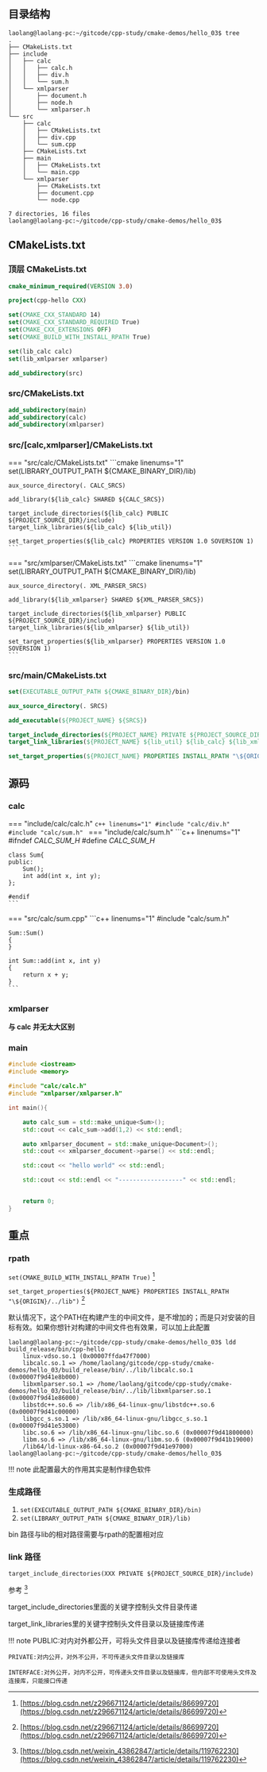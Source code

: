 ## 目录结构
```shell
laolang@laolang-pc:~/gitcode/cpp-study/cmake-demos/hello_03$ tree
.
├── CMakeLists.txt
├── include
│   ├── calc
│   │   ├── calc.h
│   │   ├── div.h
│   │   └── sum.h
│   └── xmlparser
│       ├── document.h
│       ├── node.h
│       └── xmlparser.h
└── src
    ├── calc
    │   ├── CMakeLists.txt
    │   ├── div.cpp
    │   └── sum.cpp
    ├── CMakeLists.txt
    ├── main
    │   ├── CMakeLists.txt
    │   └── main.cpp
    └── xmlparser
        ├── CMakeLists.txt
        ├── document.cpp
        └── node.cpp

7 directories, 16 files
laolang@laolang-pc:~/gitcode/cpp-study/cmake-demos/hello_03$ 
```

## CMakeLists.txt
### 顶层 CMakeLists.txt
```cmake linenums="1"
cmake_minimum_required(VERSION 3.0)

project(cpp-hello CXX)

set(CMAKE_CXX_STANDARD 14)
set(CMAKE_CXX_STANDARD_REQUIRED True)
set(CMAKE_CXX_EXTENSIONS OFF)
set(CMAKE_BUILD_WITH_INSTALL_RPATH True)

set(lib_calc calc)
set(lib_xmlparser xmlparser)

add_subdirectory(src)
```
### src/CMakeLists.txt
```cmake linenums="1"
add_subdirectory(main)
add_subdirectory(calc)
add_subdirectory(xmlparser)
```

### src/[calc,xmlparser]/CMakeLists.txt
=== "src/calc/CMakeLists.txt"
    ```cmake linenums="1"
    set(LIBRARY_OUTPUT_PATH ${CMAKE_BINARY_DIR}/lib)

    aux_source_directory(. CALC_SRCS)

    add_library(${lib_calc} SHARED ${CALC_SRCS})

    target_include_directories(${lib_calc} PUBLIC ${PROJECT_SOURCE_DIR}/include)
    target_link_libraries(${lib_calc} ${lib_util})

    set_target_properties(${lib_calc} PROPERTIES VERSION 1.0 SOVERSION 1)
    ```
=== "src/xmlparser/CMakeLists.txt"
    ```cmake linenums="1"
    set(LIBRARY_OUTPUT_PATH ${CMAKE_BINARY_DIR}/lib)

    aux_source_directory(. XML_PARSER_SRCS)

    add_library(${lib_xmlparser} SHARED ${XML_PARSER_SRCS})

    target_include_directories(${lib_xmlparser} PUBLIC ${PROJECT_SOURCE_DIR}/include)
    target_link_libraries(${lib_xmlparser} ${lib_util})

    set_target_properties(${lib_xmlparser} PROPERTIES VERSION 1.0 SOVERSION 1)
    ```

### src/main/CMakeLists.txt
```cmake linenums="1"
set(EXECUTABLE_OUTPUT_PATH ${CMAKE_BINARY_DIR}/bin)

aux_source_directory(. SRCS)

add_executable(${PROJECT_NAME} ${SRCS})

target_include_directories(${PROJECT_NAME} PRIVATE ${PROJECT_SOURCE_DIR}/include)
target_link_libraries(${PROJECT_NAME} ${lib_util} ${lib_calc} ${lib_xmlparser})

set_target_properties(${PROJECT_NAME} PROPERTIES INSTALL_RPATH "\${ORIGIN}/../lib")
```

## 源码

### calc
=== "include/calc/calc.h"
    ```c++ linenums="1"
    #include "calc/div.h"
    #include "calc/sum.h"
    ```
=== "include/calc/sum.h"
    ```c++ linenums="1"
    #ifndef _CALC_SUM_H_
    #define _CALC_SUM_H_

    class Sum{
    public:
        Sum();
        int add(int x, int y);
    };

    #endif
    ```
=== "src/calc/sum.cpp"
    ```c++ linenums="1"
    #include "calc/sum.h"

    Sum::Sum()
    {
    }

    int Sum::add(int x, int y)
    {
        return x + y;
    }
    ```

### xmlparser

**与 calc 并无太大区别**

### main
```c++ linenums="1"
#include <iostream>
#include <memory>

#include "calc/calc.h"
#include "xmlparser/xmlparser.h"

int main(){

    auto calc_sum = std::make_unique<Sum>();
    std::cout << calc_sum->add(1,2) << std::endl;

    auto xmlparser_document = std::make_unique<Document>();
    std::cout << xmlparser_document->parse() << std::endl;

    std::cout << "hello world" << std::endl;

    std::cout << std::endl << "------------------" << std::endl;


    return 0;
}
```

## 重点

### rpath
`set(CMAKE_BUILD_WITH_INSTALL_RPATH True)` [^1]

`set_target_properties(${PROJECT_NAME} PROPERTIES INSTALL_RPATH "\${ORIGIN}/../lib")` [^1]

默认情况下，这个PATH在构建产生的中间文件，是不增加的；而是只对安装的目标有效。如果你想针对构建的中间文件也有效果，可以加上此配置

```shell
laolang@laolang-pc:~/gitcode/cpp-study/cmake-demos/hello_03$ ldd build_release/bin/cpp-hello 
	linux-vdso.so.1 (0x00007ffda47f7000)
	libcalc.so.1 => /home/laolang/gitcode/cpp-study/cmake-demos/hello_03/build_release/bin/../lib/libcalc.so.1 (0x00007f9d41e8b000)
	libxmlparser.so.1 => /home/laolang/gitcode/cpp-study/cmake-demos/hello_03/build_release/bin/../lib/libxmlparser.so.1 (0x00007f9d41e86000)
	libstdc++.so.6 => /lib/x86_64-linux-gnu/libstdc++.so.6 (0x00007f9d41c00000)
	libgcc_s.so.1 => /lib/x86_64-linux-gnu/libgcc_s.so.1 (0x00007f9d41e53000)
	libc.so.6 => /lib/x86_64-linux-gnu/libc.so.6 (0x00007f9d41800000)
	libm.so.6 => /lib/x86_64-linux-gnu/libm.so.6 (0x00007f9d41b19000)
	/lib64/ld-linux-x86-64.so.2 (0x00007f9d41e97000)
laolang@laolang-pc:~/gitcode/cpp-study/cmake-demos/hello_03$ 
```

!!! note 
    此配置最大的作用其实是制作绿色软件

### 生成路径
1. `set(EXECUTABLE_OUTPUT_PATH ${CMAKE_BINARY_DIR}/bin)`
2. `set(LIBRARY_OUTPUT_PATH ${CMAKE_BINARY_DIR}/lib)`

bin 路径与lib的相对路径需要与rpath的配置相对应

### link 路径
`target_include_directories(XXX PRIVATE ${PROJECT_SOURCE_DIR}/include)`

参考 [^2]

target_include_directories里面的关键字控制头文件目录传递

target_link_libraries里的关键字控制头文件目录以及链接库传递

!!! note
    PUBLIC:对内对外都公开，可将头文件目录以及链接库传递给连接者

    PRIVATE:对内公开，对外不公开，不可传递头文件目录以及链接库

    INTERFACE:对外公开，对内不公开，可传递头文件目录以及链接库，但内部不可使用头文件及连接库，只能接口传递


[^1]: [https://blog.csdn.net/z296671124/article/details/86699720](https://blog.csdn.net/z296671124/article/details/86699720)
[^2]: [https://blog.csdn.net/weixin_43862847/article/details/119762230](https://blog.csdn.net/weixin_43862847/article/details/119762230)
